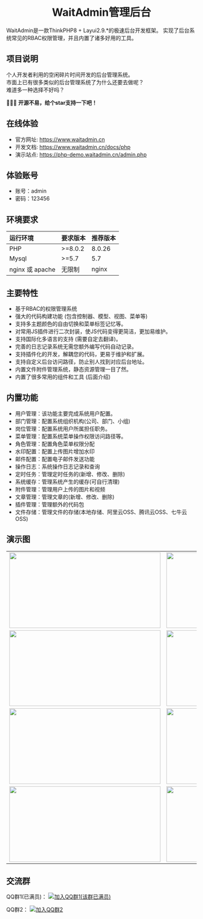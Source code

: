 <h1 align="center">WaitAdmin管理后台</h1>

WaitAdmin是一款ThinkPHP8 + Layui2.9.*的极速后台开发框架。
实现了后台系统常见的RBAC权限管理，并且内置了诸多好用的工具。

## 项目说明
个人开发者利用的空闲碎片时间开发的后台管理系统。<br/>
市面上已有很多类似的后台管理系统了为什么还要去做呢？<br/>
难道多一种选择不好吗？

🚀🚀🚀 **开源不易，给个star支持一下吧！**

## 在线体验
- 官方网址: https://www.waitadmin.cn
- 开发文档: https://www.waitadmin.cn/docs/php
- 演示站点: https://php-demo.waitadmin.cn/admin.php

## 体验账号
- 账号：admin
- 密码：123456

## 环境要求

| 运行环境           | 要求版本    | 推荐版本   |
|:---------------|:--------|:-------|
| PHP            | >=8.0.2 | 8.0.26 |
| Mysql          | >=5.7   | 5.7    |
| nginx 或 apache | 无限制     | nginx  |

## 主要特性
- 基于RBAC的权限管理系统
- 强大的代码构建功能 (包含控制器、模型、视图、菜单等)
- 支持多主题颜色的自由切换和菜单标签记忆等。
- 对常用JS插件进行二次封装，使JS代码变得更简洁，更加易维护。
- 支持国际化多语言的支持 (需要自定去翻译)。
- 完善的日志记录系统无需您额外编写代码自动记录。
- 支持插件化的开发，解耦您的代码，更易于维护和扩展。
- 支持自定义后台访问路径，防止别人找到对应后台地址。
- 内置文件附件管理系统，静态资源管理一目了然。
- 内置了很多常用的组件和工具 (后面介绍)

## 内置功能
- 用户管理：该功能主要完成系统用户配置。
- 部门管理：配置系统组织机构(公司、部门、小组)
- 岗位管理：配置系统用户所属担任职务。
- 菜单管理：配置系统菜单操作权限访问路径等。
- 角色管理：配置角色菜单权限分配
- 水印配置：配置上传图片增加水印
- 邮件配置：配置电子邮件发送功能
- 操作日志：系统操作日志记录和查询
- 定时任务：管理定时任务的(新增、修改、删除)
- 系统缓存：管理系统产生的缓存(可自行清理)
- 附件管理：管理用户上传的图片和视频
- 文章管理：管理文章的(新增、修改、删除)
- 插件管理：管理额外的代码包
- 文件存储：管理文件的存储(本地存储、阿里云OSS、腾讯云OSS、七牛云OSS)

## 演示图
<table>
    <tr>
        <td><img src="https://www.waitadmin.cn/others/ts_01.png" height="200" width="400" alt="" /></td>
        <td><img src="https://www.waitadmin.cn/others/ts_02.png" height="200" width="400" alt="" /></td>
    </tr>
    <tr>
        <td><img src="https://www.waitadmin.cn/others/ts_03.png" height="200" width="400" alt="" /></td>
        <td><img src="https://www.waitadmin.cn/others/ts_04.png" height="200" width="400" alt="" /></td>
    </tr>
    <tr>
        <td><img src="https://www.waitadmin.cn/others/ts_05.png" height="200" width="400" alt="" /></td>
        <td><img src="https://www.waitadmin.cn/others/ts_06.png" height="200" width="400" alt="" /></td>
    </tr>
    <tr>
        <td><img src="https://www.waitadmin.cn/others/ts_07.png" height="200" width="400" alt="" /></td>
        <td><img src="https://www.waitadmin.cn/others/ts_08.png" height="200" width="400" alt="" /></td>
    </tr>
</table>

## 交流群
QQ群1(已满员)：
<a href="https://gitee.com/link?target=http://qm.qq.com/cgi-bin/qm/qr?_wv=1027&k=4oSCLEiY0Wuc0XlaJ_v2BCpAz_-iuZ1t&authKey=vUn9S0p0b6d5jwRI9qo8YU8TBGiS3eGu2xJfcUBE56vUsS9TyVTC4GRMaSW4CGbH&noverify=0&group_code=613667155">
    <img src="https://img.shields.io/badge/613667155-blue.svg" alt="加入QQ群1(该群已满员)">
</a>

QQ群2：
<a href="https://gitee.com/link?target=https://qm.qq.com/cgi-bin/qm/qr?_wv=1027&k=XsxCMqxH9H1JRjE-TaBIKLWHl1EYg804&authKey=2lon5nRzzowAf4TIbYzuXRCyyxgLR8B%2FysM4N%2F0OK%2FvQdXcNSqPYABGkuF0jsu3t&noverify=0&group_code=1019900755">
    <img src="https://img.shields.io/badge/1019900755-blue.svg" alt="加入QQ群2">
</a>